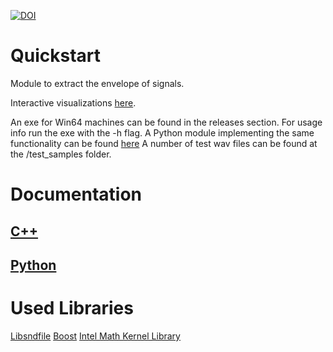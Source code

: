 [![DOI](https://zenodo.org/badge/297107471.svg)](https://zenodo.org/badge/latestdoi/297107471)

# Quickstart
Module to extract the envelope of signals.

Interactive visualizations [here](https://envelope.netlify.app/).

An exe for Win64 machines can be found in the releases section. For usage info run the exe with the -h flag.
A Python module implementing the same functionality can be found [here](https://pypi.org/project/signal-envelope/)
A number of test wav files can be found at the /test_samples folder.


# Documentation

## [C++](https://tesserato.github.io/envelope/html/index.html)

## [Python](https://pypi.org/project/signal-envelope/)


# Used Libraries

[Libsndfile](http://www.mega-nerd.com/libsndfile/)
[Boost](https://www.boost.org/)
[Intel Math Kernel Library](https://software.intel.com/content/www/us/en/develop/tools/oneapi/components/onemkl.html#gs.9syxj0)